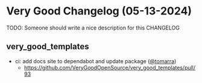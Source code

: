 # Very Good Changelog (05-13-2024)

TODO: Someone should write a nice description for this CHANGELOG

## very_good_templates
- ci: add docs site to dependabot and update package ([@tomarra](https://github.com/tomarra))
	- https://github.com/VeryGoodOpenSource/very_good_templates/pull/93
